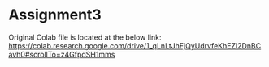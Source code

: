 # Assignment3
Original Colab file is located at the below link:
https://colab.research.google.com/drive/1_qLnLtJhFjQyUdrvfeKhEZl2DnBCavh0#scrollTo=z4GfpdSH1mms
